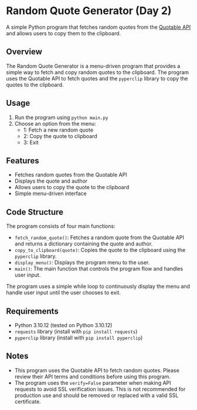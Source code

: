 # Random Quote Generator (Day 2)

A simple Python program that fetches random quotes from the [Quotable API](https://api.quotable.io/random) and allows users to copy them to the clipboard.

## Overview

The Random Quote Generator is a menu-driven program that provides a simple way to fetch and copy random quotes to the clipboard. The program uses the Quotable API to fetch quotes and the `pyperclip` library to copy the quotes to the clipboard.

## Usage

1. Run the program using `python main.py`
2. Choose an option from the menu:
	* 1: Fetch a new random quote
	* 2: Copy the quote to clipboard
	* 3: Exit

## Features

* Fetches random quotes from the Quotable API
* Displays the quote and author
* Allows users to copy the quote to the clipboard
* Simple menu-driven interface

## Code Structure

The program consists of four main functions:

* `fetch_random_quote()`: Fetches a random quote from the Quotable API and returns a dictionary containing the quote and author.
* `copy_to_clipboard(quote)`: Copies the quote to the clipboard using the `pyperclip` library.
* `display_menu()`: Displays the program menu to the user.
* `main()`: The main function that controls the program flow and handles user input.

The program uses a simple while loop to continuously display the menu and handle user input until the user chooses to exit.

## Requirements

* Python 3.10.12 (tested on Python 3.10.12)
* `requests` library (install with `pip install requests`)
* `pyperclip` library (install with `pip install pyperclip`)

## Notes

* This program uses the Quotable API to fetch random quotes. Please review their API terms and conditions before using this program.
* The program uses the `verify=False` parameter when making API requests to avoid SSL verification issues. This is not recommended for production use and should be removed or replaced with a valid SSL certificate.
